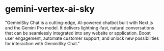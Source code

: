 # gemini-vertex-ai-sky
"GeminiSky Chat is a cutting-edge, AI-powered chatbot built with Next.js and the Gemini Pro model. It delivers lightning-fast, natural conversations that can be seamlessly integrated into any website or application. Boost user engagement, automate customer support, and unlock new possibilities for interaction with GeminiSky Chat."
